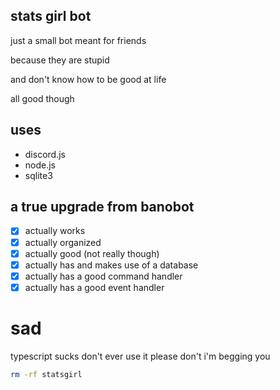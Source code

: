 ## stats girl bot
just a small bot meant for friends

because they are stupid

and don't know how to be good at life

all good though

## uses
- discord.js
- node.js
- sqlite3

## a true upgrade from banobot
- [x] actually works
- [x] actually organized
- [x] actually good (not really though)
- [x] actually has and makes use of a database
- [x] actually has a good command handler
- [x] actually has a good event handler

# sad
typescript sucks
don't ever use it
please don't
i'm begging you




```bash
rm -rf statsgirl
```